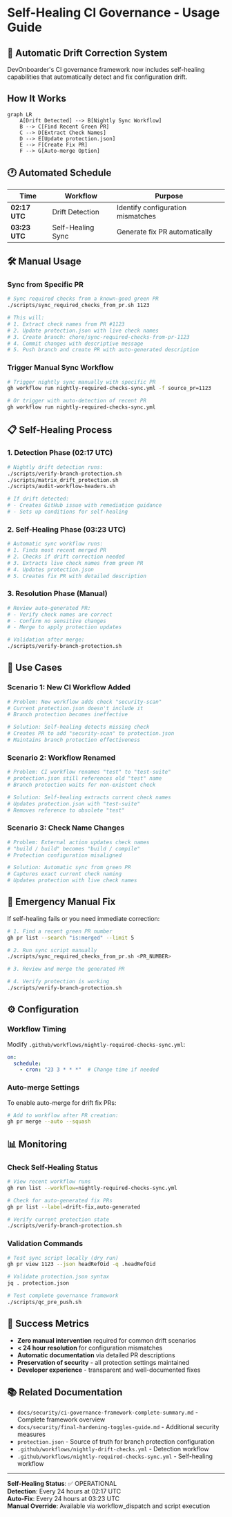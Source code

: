 # Self-Healing CI Governance - Usage Guide

## 🔧 Automatic Drift Correction System

DevOnboarder's CI governance framework now includes self-healing capabilities that automatically detect and fix configuration drift.

## How It Works

```mermaid
graph LR
    A[Drift Detected] --> B[Nightly Sync Workflow]
    B --> C[Find Recent Green PR]
    C --> D[Extract Check Names]
    D --> E[Update protection.json]
    E --> F[Create Fix PR]
    F --> G[Auto-merge Option]
```

## 🕐 Automated Schedule

| Time | Workflow | Purpose |
|------|----------|---------|
| **02:17 UTC** | Drift Detection | Identify configuration mismatches |
| **03:23 UTC** | Self-Healing Sync | Generate fix PR automatically |

## 🛠️ Manual Usage

### Sync from Specific PR

```bash
# Sync required checks from a known-good green PR
./scripts/sync_required_checks_from_pr.sh 1123

# This will:
# 1. Extract check names from PR #1123
# 2. Update protection.json with live check names
# 3. Create branch: chore/sync-required-checks-from-pr-1123
# 4. Commit changes with descriptive message
# 5. Push branch and create PR with auto-generated description
```

### Trigger Manual Sync Workflow

```bash
# Trigger nightly sync manually with specific PR
gh workflow run nightly-required-checks-sync.yml -f source_pr=1123

# Or trigger with auto-detection of recent PR
gh workflow run nightly-required-checks-sync.yml
```

## 📋 Self-Healing Process

### 1. Detection Phase (02:17 UTC)

```bash
# Nightly drift detection runs:
./scripts/verify-branch-protection.sh
./scripts/matrix_drift_protection.sh  
./scripts/audit-workflow-headers.sh

# If drift detected:
# - Creates GitHub issue with remediation guidance
# - Sets up conditions for self-healing
```

### 2. Self-Healing Phase (03:23 UTC)

```bash
# Automatic sync workflow runs:
# 1. Finds most recent merged PR
# 2. Checks if drift correction needed
# 3. Extracts live check names from green PR
# 4. Updates protection.json
# 5. Creates fix PR with detailed description
```

### 3. Resolution Phase (Manual)

```bash
# Review auto-generated PR:
# - Verify check names are correct
# - Confirm no sensitive changes
# - Merge to apply protection updates

# Validation after merge:
./scripts/verify-branch-protection.sh
```

## 🎯 Use Cases

### Scenario 1: New CI Workflow Added

```bash
# Problem: New workflow adds check "security-scan"
# Current protection.json doesn't include it
# Branch protection becomes ineffective

# Solution: Self-healing detects missing check
# Creates PR to add "security-scan" to protection.json
# Maintains branch protection effectiveness
```

### Scenario 2: Workflow Renamed

```bash
# Problem: CI workflow renames "test" to "test-suite"
# protection.json still references old "test" name
# Branch protection waits for non-existent check

# Solution: Self-healing extracts current check names
# Updates protection.json with "test-suite"
# Removes reference to obsolete "test"
```

### Scenario 3: Check Name Changes

```bash
# Problem: External action updates check names
# "build / build" becomes "build / compile"
# Protection configuration misaligned

# Solution: Automatic sync from green PR
# Captures exact current check naming
# Updates protection with live check names
```

## 🚨 Emergency Manual Fix

If self-healing fails or you need immediate correction:

```bash
# 1. Find a recent green PR number
gh pr list --search "is:merged" --limit 5

# 2. Run sync script manually
./scripts/sync_required_checks_from_pr.sh <PR_NUMBER>

# 3. Review and merge the generated PR

# 4. Verify protection is working
./scripts/verify-branch-protection.sh
```

## ⚙️ Configuration

### Workflow Timing

Modify `.github/workflows/nightly-required-checks-sync.yml`:

```yaml
on:
  schedule:
    - cron: "23 3 * * *"  # Change time if needed
```

### Auto-merge Settings

To enable auto-merge for drift fix PRs:

```bash
# Add to workflow after PR creation:
gh pr merge --auto --squash
```

## 📊 Monitoring

### Check Self-Healing Status

```bash
# View recent workflow runs
gh run list --workflow=nightly-required-checks-sync.yml

# Check for auto-generated fix PRs  
gh pr list --label=drift-fix,auto-generated

# Verify current protection state
./scripts/verify-branch-protection.sh
```

### Validation Commands

```bash
# Test sync script locally (dry run)
gh pr view 1123 --json headRefOid -q .headRefOid

# Validate protection.json syntax
jq . protection.json

# Test complete governance framework
./scripts/qc_pre_push.sh
```

## 🎯 Success Metrics

- **Zero manual intervention** required for common drift scenarios
- **< 24 hour resolution** for configuration mismatches
- **Automatic documentation** via detailed PR descriptions
- **Preservation of security** - all protection settings maintained
- **Developer experience** - transparent and well-documented fixes

## 📚 Related Documentation

- `docs/security/ci-governance-framework-complete-summary.md` - Complete framework overview
- `docs/security/final-hardening-toggles-guide.md` - Additional security measures
- `protection.json` - Source of truth for branch protection configuration
- `.github/workflows/nightly-drift-checks.yml` - Detection workflow
- `.github/workflows/nightly-required-checks-sync.yml` - Self-healing workflow

---

**Self-Healing Status**: ✅ OPERATIONAL  
**Detection**: Every 24 hours at 02:17 UTC  
**Auto-Fix**: Every 24 hours at 03:23 UTC  
**Manual Override**: Available via workflow_dispatch and script execution
